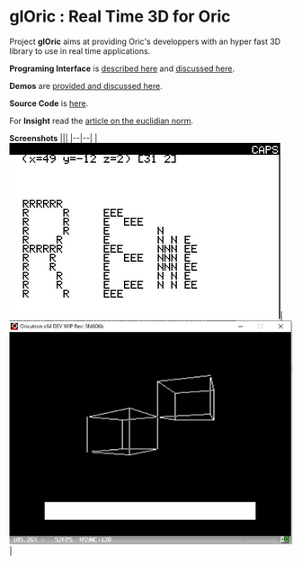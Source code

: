 # glOric : Real Time 3D for Oric

Project __glOric__ aims at providing Oric's developpers with an hyper fast 3D library to use in real time applications.



__Programing Interface__ is [described
here](docs/hyperfastproject.md) and [discussed here](http://forum.defence-force.org/viewtopic.php?f=24&t=2049#p20993).

__Demos__ are [provided and discussed here](http://forum.defence-force.org/viewtopic.php?f=21&t=2048#p20989).

__Source Code__ is [here](src).

For __Insight__ read the [article on the euclidian norm](docs/norm.md).


__Screenshots__
|||
|--|--|
|![](docs/imgs/ExampleText.JPG)|![](docs/imgs/ExampleHires.JPG)|
